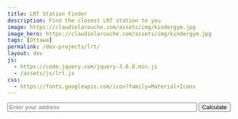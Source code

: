```yaml
---
title: LRT Station Finder
description: Find the closest LRT station to you
image: https://claudielarouche.com/assets/img/kindergym.jpg
image_hero: https://claudielarouche.com/assets/img/kindergym.jpg
tags: [Ottawa]
permalink: /dev-projects/lrt/
layout: dev
js:
  - https://code.jquery.com/jquery-3.6.0.min.js
  - /assets/js/lrt.js
css: 
  - https://fonts.googleapis.com/icon?family=Material+Icons
---
```


<input id="addressInput" type="text" placeholder="Enter your address" size="50">
<button onclick="findClosestStations()">Calculate</button>
<div id="results"></div>

